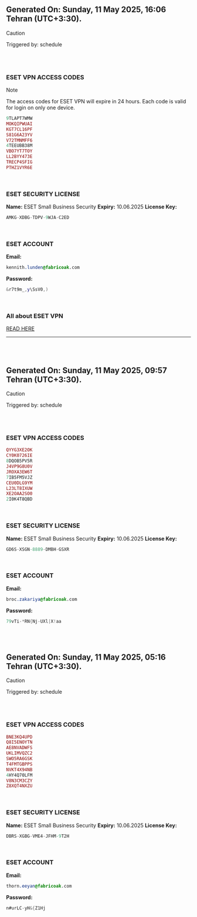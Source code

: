 ## Generated On: Sunday, 11 May 2025, 16:06 Tehran (UTC+3:30).

> [!CAUTION]
> Triggered by: schedule

<br><br>

### ESET VPN ACCESS CODES

> [!NOTE]
> The access codes for ESET VPN will expire in 24 hours.
> Each code is valid for login on only one device. 

```ruby
9TLAPT7WMW
MOKQIPWUAI
KGT7CL16PF
S81G6A23YV
V72TMNMFF6
4TEEUBB38M
VBO7YT7TOY
LL2BYY473E
TRECP4SFIG
PTHZ1VYR6E
```

<br>

### ESET SECURITY LICENSE

**Name:** ESET Small Business Security
**Expiry:** 10.06.2025
**License Key:**

```POV-Ray SDL
AMKG-XDBG-TDPV-9WJA-C2ED
```

<br>

### ESET ACCOUNT

**Email:**

```CSS
kennith.lunden@fabricoak.com
```

**Password:**

```POV-Ray SDL
&r7t9m_,y\SsV0,)
```

<br>

### All about ESET VPN

[READ HERE](https://t.me/F_NiREvil/2113)

---

<br><br>

## Generated On: Sunday, 11 May 2025, 09:57 Tehran (UTC+3:30).

> [!CAUTION]
> Triggered by: schedule

<br><br>

### ESET VPN ACCESS CODES

```ruby
QYYG3XE2OK
CY0K0726IE
8DQOB5PV5R
J4VP9G8U0V
JROXA3EW6T
7IB5FM5VJZ
CEU0DLG9YM
L23LT8IXUW
XE2OAA2SO0
2I0K4T8QBD
```

<br>

### ESET SECURITY LICENSE

**Name:** ESET Small Business Security
**Expiry:** 10.06.2025
**License Key:**

```POV-Ray SDL
GD6S-XSGN-8889-DMBH-GSXR
```

<br>

### ESET ACCOUNT

**Email:**

```CSS
broc.zakariya@fabricoak.com
```

**Password:**

```POV-Ray SDL
79vTi-*RN{Nj-UXl|X!aa
```

<br><br>

## Generated On: Sunday, 11 May 2025, 05:16 Tehran (UTC+3:30).

> [!CAUTION]
> Triggered by: schedule

<br><br>

### ESET VPN ACCESS CODES

```ruby
BNE3KQ4UPD
Q8I5ENOYTN
AE8NVADWFS
UKLIMVQZC2
SWO5RA6GSK
T4FMTGBPPS
NVKT4X94NB
4HY4Q70LFM
V8N3CM3CZY
Z8XQT4NXZU
```

<br>

### ESET SECURITY LICENSE

**Name:** ESET Small Business Security
**Expiry:** 10.06.2025
**License Key:**

```POV-Ray SDL
DBRS-XGBG-VME4-JFHM-9T2H
```

<br>  

### ESET ACCOUNT

**Email:**

```CSS
thorn.eeyan@fabricoak.com
```

**Password:**

```POV-Ray SDL
n#urLC-yH&{Z1Hj
```

<br>  
